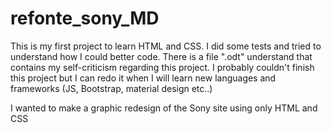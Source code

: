 # refonte_sony_MD

This is my first project to learn HTML and CSS. 
I did some tests and tried to understand how I could better code. 
There is a file ".odt" understand that contains my self-criticism regarding this project.
I probably couldn't finish this project but I can redo it when I will learn new languages and frameworks (JS, Bootstrap, material design etc..)

I wanted to make a graphic redesign of the Sony site using only HTML and CSS
